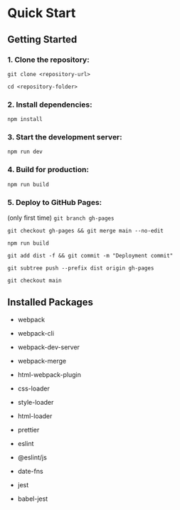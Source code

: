 # Quick Start

## Getting Started

### 1. Clone the repository:
`git clone <repository-url>`

`cd <repository-folder>`

### 2. Install dependencies:

`npm install`

### 3. Start the development server:

`npm run dev`

### 4. Build for production:

`npm run build`

### 5. Deploy to GitHub Pages:

(only first time)
`git branch gh-pages`

`git checkout gh-pages && git merge main --no-edit`

`npm run build`


`git add dist -f && git commit -m "Deployment commit"`

`git subtree push --prefix dist origin gh-pages`

`git checkout main`

## Installed Packages

- webpack

- webpack-cli

- webpack-dev-server

- webpack-merge

- html-webpack-plugin

- css-loader

- style-loader

- html-loader

- prettier

- eslint

- @eslint/js

- date-fns

- jest
  
- babel-jest